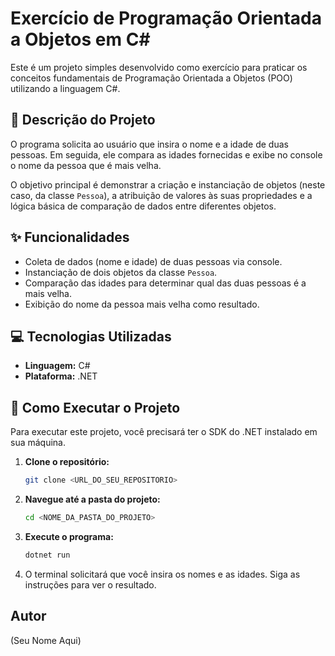 # Exercício de Programação Orientada a Objetos em C#

Este é um projeto simples desenvolvido como exercício para praticar os conceitos fundamentais de Programação Orientada a Objetos (POO) utilizando a linguagem C#.

## 📝 Descrição do Projeto

O programa solicita ao usuário que insira o nome e a idade de duas pessoas. Em seguida, ele compara as idades fornecidas e exibe no console o nome da pessoa que é mais velha.

O objetivo principal é demonstrar a criação e instanciação de objetos (neste caso, da classe `Pessoa`), a atribuição de valores às suas propriedades e a lógica básica de comparação de dados entre diferentes objetos.

## ✨ Funcionalidades

-   Coleta de dados (nome e idade) de duas pessoas via console.
-   Instanciação de dois objetos da classe `Pessoa`.
-   Comparação das idades para determinar qual das duas pessoas é a mais velha.
-   Exibição do nome da pessoa mais velha como resultado.

## 💻 Tecnologias Utilizadas

-   **Linguagem:** C#
-   **Plataforma:** .NET

## 🚀 Como Executar o Projeto

Para executar este projeto, você precisará ter o SDK do .NET instalado em sua máquina.

1.  **Clone o repositório:**
    ```bash
    git clone <URL_DO_SEU_REPOSITORIO>
    ```

2.  **Navegue até a pasta do projeto:**
    ```bash
    cd <NOME_DA_PASTA_DO_PROJETO>
    ```

3.  **Execute o programa:**
    ```bash
    dotnet run
    ```

4.  O terminal solicitará que você insira os nomes e as idades. Siga as instruções para ver o resultado.

## Autor

(Seu Nome Aqui)
